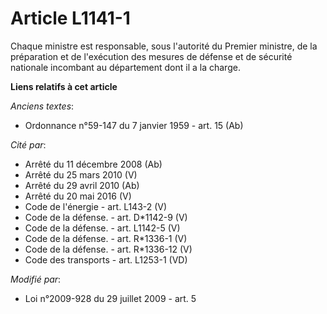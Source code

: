 # Article L1141-1

Chaque ministre est responsable, sous l'autorité du Premier ministre, de la préparation et de l'exécution des mesures de
défense et de sécurité nationale incombant au département dont il a la charge.

**Liens relatifs à cet article**

_Anciens textes_:

  - Ordonnance n°59-147 du 7 janvier 1959 - art. 15 (Ab)

_Cité par_:

  - Arrêté du 11 décembre 2008 (Ab)
  - Arrêté du 25 mars 2010 (V)
  - Arrêté du 29 avril 2010 (Ab)
  - Arrêté du 20 mai 2016 (V)
  - Code de l'énergie - art. L143-2 (V)
  - Code de la défense. - art. D*1142-9 (V)
  - Code de la défense. - art. L1142-5 (V)
  - Code de la défense. - art. R*1336-1 (V)
  - Code de la défense. - art. R*1336-12 (V)
  - Code des transports - art. L1253-1 (VD)

_Modifié par_:

  - Loi n°2009-928 du 29 juillet 2009 - art. 5
